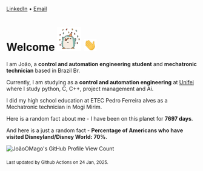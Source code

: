 [LinkedIn](https://www.linkedin.com/in/joão-pedro-gozzoli-b95641301/) &bull;
[Email](joaopedrogozzoli@gmail.com)

# Welcome <img src="happy.gif" height="64px" /> <img src="wave.gif" height="32px" />

I am João, a  **control and automation engineering student** and **mechatronic technician** based in Brazil Br.

Currently, I am studying as a **control and automation engineering** at [Unifei](https://unifei.edu.br) where I study python, C, C++, project management and Ai.

I did my high school education at ETEC Pedro Ferreira alves as a Mechatronic technician in Mogi Mirim.

Here is a random fact about me - I have been on this planet for **7697 days**.

And here is a just a random fact -  **Percentage of Americans who have visited Disneyland/Disney World: 70%**.

![JoãoOMago's GitHub Profile View Count](https://komarev.com/ghpvc/?username=JoaoOMago)

<sub>Last updated by Github Actions on 24 Jan, 2025.</sub>
